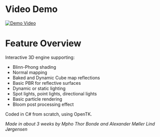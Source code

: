 # Video Demo

[![Demo Video](https://img.youtube.com/vi/ogE9NTSlm88/0.jpg)](https://www.youtube.com/watch?v=ogE9NTSlm88)

# Feature Overview
Interactive 3D engine supporting:
- Blinn-Phong shading
- Normal mapping
- Baked and Dynamic Cube map reflections
- Basic PBR for reflective surfaces
- Dynamic or static lighting
- Spot lights, point lights, directional lights
- Basic particle rendering
- Bloom post processing effect

Coded in C# from scratch, using OpenTK.

*Made in about 3 weeks by Mpho Thor Bonde and Alexander Møller Lind Jørgensen*
